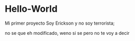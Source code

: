 # Hello-World
Mi primer proyecto
Soy Erickson y no soy terrorista;

no se que eh modificado, weno si se pero no te voy a decir
